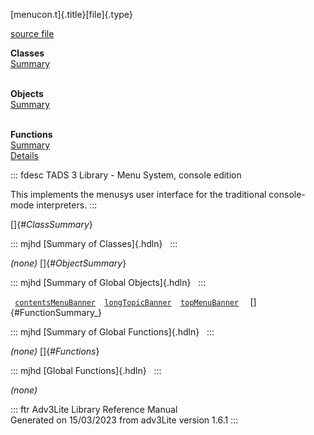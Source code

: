 [menucon.t]{.title}[file]{.type}

[source file](../source/menucon.t.html)

**Classes**\
[Summary](#_ClassSummary_)\
 

**Objects**\
[Summary](#_ObjectSummary_)\
 

**Functions**\
[Summary](#_FunctionSummary_)\
[Details](#_Functions_)

::: fdesc
TADS 3 Library - Menu System, console edition

This implements the menusys user interface for the traditional
console-mode interpreters.
:::

[]{#_ClassSummary_}

::: mjhd
[Summary of Classes]{.hdln}  
:::

*(none)* []{#_ObjectSummary_}

::: mjhd
[Summary of Global Objects]{.hdln}  
:::

` `[`contentsMenuBanner`](../object/contentsMenuBanner.html)`  `[`longTopicBanner`](../object/longTopicBanner.html)`  `[`topMenuBanner`](../object/topMenuBanner.html)`  `
[]{#FunctionSummary_}

::: mjhd
[Summary of Global Functions]{.hdln}  
:::

*(none)* []{#_Functions_}

::: mjhd
[Global Functions]{.hdln}  
:::

*(none)*

::: ftr
Adv3Lite Library Reference Manual\
Generated on 15/03/2023 from adv3Lite version 1.6.1
:::
